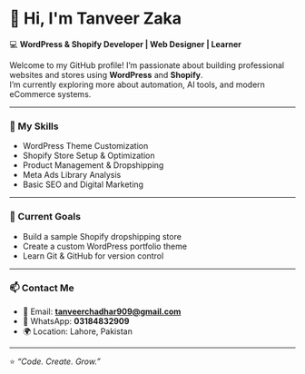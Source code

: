 # 👋 Hi, I'm Tanveer Zaka  

💻 **WordPress & Shopify Developer | Web Designer | Learner**

Welcome to my GitHub profile! I’m passionate about building professional websites and stores using **WordPress** and **Shopify**.  
I’m currently exploring more about automation, AI tools, and modern eCommerce systems.

---

### 🧠 My Skills
- WordPress Theme Customization  
- Shopify Store Setup & Optimization  
- Product Management & Dropshipping  
- Meta Ads Library Analysis  
- Basic SEO and Digital Marketing  

---

### 🚀 Current Goals
- Build a sample Shopify dropshipping store  
- Create a custom WordPress portfolio theme  
- Learn Git & GitHub for version control  

---

### 📫 Contact Me
- 📧 Email: **tanveerchadhar909@gmail.com**  
- 📱 WhatsApp: **03184832909**  
- 🌍 Location: Lahore, Pakistan  

---

⭐ *“Code. Create. Grow.”*
